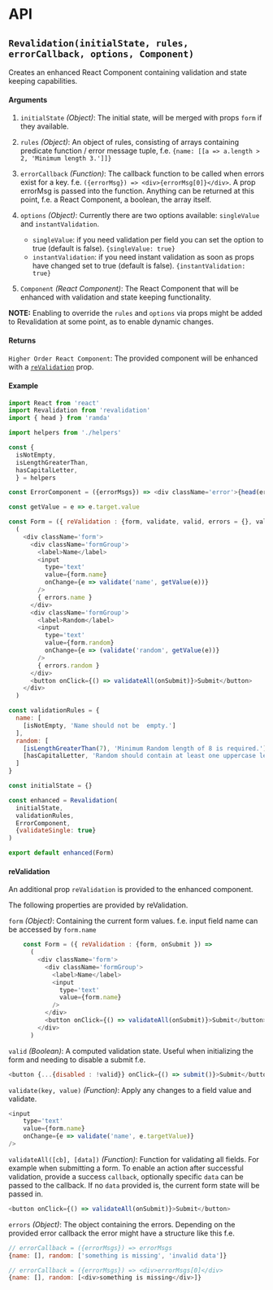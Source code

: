 # API
## `Revalidation(initialState, rules, errorCallback, options, Component)`

Creates an enhanced React Component containing validation and state keeping capabilities.

#### Arguments

1. `initialState` *(Object)*: The initial state, will be merged with props `form` if they available.

2. `rules` *(Object)*: An object of rules, consisting of arrays containing predicate function / error message tuple, f.e. `{name: [[a => a.length > 2, 'Minimum length 3.']]}`
 
3. `errorCallback` *(Function)*: The callback function to be called when errors exist for a key. f.e. `({errorMsg}) => <div>{errorMsg[0]}</div>`. A prop errorMsg is passed into the function. Anything can be returned at this point, f.e. a React Component, a boolean, the array itself.

4. `options` *(Object)*: Currently there are two options available: `singleValue` and `instantValidation`. 

    - `singleValue`: if you need validation per field you can set the option to true (default is false). `{singleValue: true}` 
    - `instantValidation`: if you need instant validation as soon as props have changed set to true (default is false). `{instantValidation: true}` 

5. `Component` *(React Component)*: The React Component that will be enhanced with validation and state keeping functionality.

__NOTE:__ Enabling to override the `rules` and `options` via props might be added to Revalidation at some point, as to enable 
dynamic changes.

#### Returns

`Higher Order React Component`: The provided component will be enhanced with a [`reValidation`](#revalidation) prop.

#### Example

```js
import React from 'react'
import Revalidation from 'revalidation'
import { head } from 'ramda'

import helpers from './helpers'

const {
  isNotEmpty,
  isLengthGreaterThan,
  hasCapitalLetter,
  } = helpers

const ErrorComponent = ({errorMsgs}) => <div className='error'>{head(errorMsgs)}</div>

const getValue = e => e.target.value

const Form = ({ reValidation : {form, validate, valid, errors = {}, validateAll}, onSubmit }) =>
  (
    <div className='form'>
      <div className='formGroup'>
        <label>Name</label>
        <input
          type='text'
          value={form.name}
          onChange={e => validate('name', getValue(e))}
        />
        { errors.name }
      </div>
      <div className='formGroup'>
        <label>Random</label>
        <input
          type='text'
          value={form.random}
          onChange={e => (validate('random', getValue(e))}
        />
        { errors.random }
      </div>
      <button onClick={() => validateAll(onSubmit)}>Submit</button>
    </div>
  )

const validationRules = {
  name: [
    [isNotEmpty, 'Name should not be  empty.']
  ],
  random: [
    [isLengthGreaterThan(7), 'Minimum Random length of 8 is required.'],
    [hasCapitalLetter, 'Random should contain at least one uppercase letter.'],
  ]
}

const initialState = {}

const enhanced = Revalidation(
  initialState,
  validationRules,
  ErrorComponent,
  {validateSingle: true}
)

export default enhanced(Form)
```

#### reValidation 
An additional prop `reValidation` is provided to the enhanced component.

The following properties are provided by reValidation.

`form` *(Object)*: Containing the current form values. f.e. input field name can be accessed by `form.name`
```js
    const Form = ({ reValidation : {form, onSubmit }) =>
      (
        <div className='form'>
          <div className='formGroup'>
            <label>Name</label>
            <input
              type='text'
              value={form.name}
            />
          </div>
          <button onClick={() => validateAll(onSubmit)}>Submit</button>
        </div>
      )
```

`valid` *(Boolean)*: A computed validation state. Useful when initializing the form and needing to disable a submit f.e.
```js
<button {...{disabled : !valid}} onClick={() => submit()}>Submit</button>
```

`validate(key, value)` *(Function)*: Apply any changes to a field value and validate.
```js
<input
    type='text'
    value={form.name}
    onChange={e => validate('name', e.targetValue)}
/>
```

`validateAll([cb], [data])` *(Function)*: Function for validating all fields. For example when submitting a form.
To enable an action after successful validation, provide a success `callback`, optionally specific `data` can be passed to the callback.
If no `data` provided is, the current form state will be passed in.
```js
<button onClick={() => validateAll(onSubmit)}>Submit</button>
```

`errors` *(Object)*: The object containing the errors. Depending on the provided error callback the error might have a structure like this f.e.
```js
// errorCallback = ({errorMsgs}) => errorMsgs
{name: [], random: ['something is missing', 'invalid data']}

// errorCallback = ({errorMsgs}) => <div>errorMsgs[0]</div>
{name: [], random: [<div>something is missing</div>]}
```
